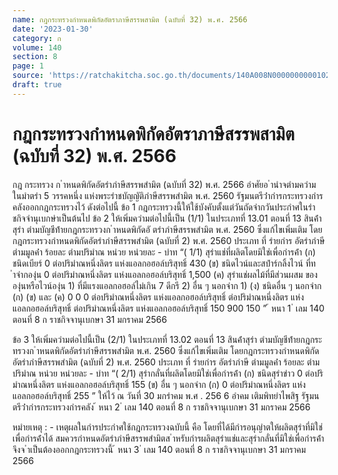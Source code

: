```yaml
---
name: กฎกระทรวงกำหนดพิกัดอัตราภาษีสรรพสามิต (ฉบับที่ 32) พ.ศ. 2566
date: '2023-01-30'
category: ก
volume: 140
section: 8
page: 1
source: 'https://ratchakitcha.soc.go.th/documents/140A008N0000000000102.pdf'
draft: true
---
```


# กฎกระทรวงกำหนดพิกัดอัตราภาษีสรรพสามิต (ฉบับที่ 32) พ.ศ. 2566

กฎ กระทรวง ก ําหนดพิกัดอัตรําภําษีสรรพสํามิต (ฉบับที่ 32) พ.ศ. 2566 อําศัยอ ํานําจตํามควํามในมําตรํา 5 วรรคหนึ่ง แห่งพระรําชบัญญัติภําษีสรรพสํามิต พ.ศ. 2560 รัฐมนตรีว่ํากํารกระทรวงกํารคลังออกกฎกระทรวงไว้ ดังต่อไปนี้ ข้อ 1 กฎกระทรวงนี้ให้ใช้บังคับตั้งแต่วันถัดจํากวันประกําศในรําชกิจจํานุเบกษําเป็นต้นไป ข้อ 2 ให้เพิ่มควํามต่อไปนี้เป็น (1/1) ในประเภทที่ 13.01 ตอนที่ 13 สินค้ําสุรํา ตํามบัญชีท้ํายกฎกระทรวงก ําหนดพิกัดอั ตรําภําษีสรรพสํามิต พ.ศ. 2560 ซึ่งแก้ไขเพิ่มเติม โดยกฎกระทรวงกําหนดพิกัดอัตรําภําษีสรรพสํามิต (ฉบับที่ 2) พ.ศ. 2560 ประเภท ที่ รํายกําร อัตรําภําษี ตํามมูลค่ํา ร้อยละ ตํามปริมําณ หน่วย หน่วยละ - บําท “( 1/1) สุรําแช่ที่ผลิตโดยมิใช่เพื่อกํารค้ํา (ก) ชนิดเบียร์ 0 ต่อปริมําณหนึ่งลิตร แห่งแอลกอฮอล์บริสุทธิ์ 430 (ข) ชนิดไวน์และสปําร์กลิ้งไวน์ ที่ท ําจํากองุ่น 0 ต่อปริมําณหนึ่งลิตร แห่งแอลกอฮอล์บริสุทธิ์ 1,500 (ค) สุรําแช่ผลไม้ที่มีส่วนผสม ขององุ่นหรือไวน์องุ่น 1) ที่มีแรงแอลกอฮอล์ไม่เกิน 7 ดีกรี 2) อื่น ๆ นอกจําก 1) (ง) ชนิดอื่น ๆ นอกจําก (ก) (ข) และ (ค) 0 0 0 ต่อปริมําณหนึ่งลิตร แห่งแอลกอฮอล์บริสุทธิ์ ต่อปริมําณหนึ่งลิตร แห่งแอลกอฮอล์บริสุทธิ์ ต่อปริมําณหนึ่งลิตร แห่งแอลกอฮอล์บริสุทธิ์ 150 900 150 ” ้ หนา 1 ่ เลม 140 ตอนที่ 8 ก ราชกิจจานุเบกษา 31 มกราคม 2566

ข้อ 3 ให้เพิ่มควํามต่อไปนี้เป็น (2/1) ในประเภทที่ 13.02 ตอนที่ 13 สินค้ําสุรํา ตํามบัญชีท้ํายกฎกระทรวงก ําหนดพิกัดอัตรําภําษีสรรพสํามิต พ.ศ. 2560 ซึ่งแก้ไขเพิ่มเติม โดยกฎกระทรวงกําหนดพิกัดอัตรําภําษีสรรพสํามิต (ฉบับที่ 2) พ.ศ. 2560 ประเภท ที่ รํายกําร อัตรําภําษี ตํามมูลค่ํา ร้อยละ ตํามปริมําณ หน่วย หน่วยละ - บําท “( 2/1) สุรํากลั่นที่ผลิตโดยมิใช่เพื่อกํารค้ํา (ก) ชนิดสุรําขําว 0 ต่อปริมําณหนึ่งลิตร แห่งแอลกอฮอล์บริสุทธิ์ 155 (ข) อื่น ๆ นอกจําก (ก) 0 ต่อปริมําณหนึ่งลิตร แห่งแอลกอฮอล์บริสุทธิ์ 255 ” ให้ไว้ ณ วันที่ 30 มกรําคม พ.ศ . 256 6 อําคม เติมพิทยําไพสิฐ รัฐมนตรีว่ํากํารกระทรวงกํารคลัง ้ หนา 2 ่ เลม 140 ตอนที่ 8 ก ราชกิจจานุเบกษา 31 มกราคม 2566

หมํายเหตุ : - เหตุผลในกํารประกําศใช้กฎกระทรวงฉบับนี้ คือ โดยที่ได้มีกํารอนุญําตให้ผลิตสุรําที่มิใช่ เพื่อกํารค้ําได้ สมควรกําหนดอัตรําภําษีสรรพสํามิตส ําหรับกํารผลิตสุรําแช่และสุรํากลั่นที่มิใช่เพื่อกํารค้ํา จึงจ ําเป็นต้องออกกฎกระทรวงนี้ ้ หนา 3 ่ เลม 140 ตอนที่ 8 ก ราชกิจจานุเบกษา 31 มกราคม 2566
